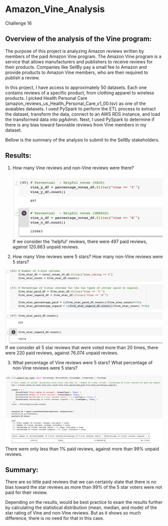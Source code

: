 # Amazon_Vine_Analysis
Challenge 16

## Overview of the analysis of the Vine program:
The purpose of this project is analyzing Amazon reviews written by members of the paid Amazon Vine program. The Amazon Vine program is a service that allows manufacturers and publishers to receive reviews for their products. Companies like SellBy pay a small fee to Amazon and provide products to Amazon Vine members, who are then required to publish a review.

In this project, I have access to approximately 50 datasets. Each one contains reviews of a specific product, from clothing apparel to wireless products. I picked Health Personal Care (amazon_reviews_us_Health_Personal_Care_v1_00.tsv) as one of the avaiables datasets. I used PySpark to perform the ETL process to extract the dataset, transform the data, connect to an AWS RDS instance, and load the transformed data into pgAdmin. Next, I used PySpark to determine if there is any bias toward favorable reviews from Vine members in my dataset.

Bellow is the summary of the analysis to submit to the SellBy stakeholders.


## Results:

1. How many Vine reviews and non-Vine reviews were there?
![Vine vs non-Vine helpful reviews](img/1.png)
If we consider the 'helpful' reviews, there were 497 paid reviews, against 120.863 unpaid reviews.

2. How many Vine reviews were 5 stars? How many non-Vine reviews were 5 stars?

![Vine vs non-Vine reviews - all 5 star reviews (that were voted more than 20 times)](img/2.png)
If we consider all 5 star reviews that were voted more than 20 times, there were 220 paid reviews, against 76.074 unpaid reviews.

3. What percentage of Vine reviews were 5 stars? What percentage of non-Vine reviews were 5 stars?

![Percentage Vine vs non-Vine reviews - all 5 star reviews (that were voted more than 20 times)](img/3.png)
There were only less than 1% paid reviews, against more than 99% unpaid reviews.

## Summary:

There are so little paid reviews that we can certainly state that there is no bias toward the star reviews as more than 99% of the 5 star voters were not paid for their review.

Depending on the results, would be best practice to exam the results further by calculating the statistical distribution (mean, median, and mode) of the star rating of Vine and non-Vine reviews. But as it shows so much difference, there is no need for that in this case.